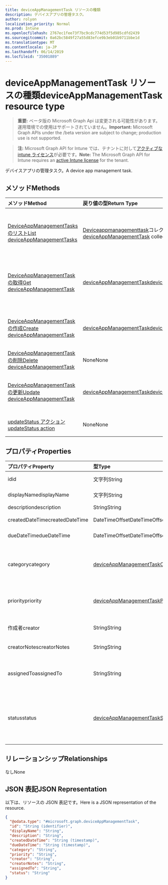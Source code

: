 ```yaml
---
title: deviceAppManagementTask リソースの種類
description: デバイスアプリの管理タスク。
author: rolyon
localization_priority: Normal
ms.prod: Intune
ms.openlocfilehash: 2767ec1fee73f7bc9cdc774d53f5d985cdfd2439
ms.sourcegitcommit: 0a62bc5849f27a55d83efce9b3eb01b9711bbe1d
ms.translationtype: MT
ms.contentlocale: ja-JP
ms.lasthandoff: 06/14/2019
ms.locfileid: "35001889"
---
```

# <a name="deviceappmanagementtask-resource-type"></a><span data-ttu-id="acb30-103">deviceAppManagementTask リソースの種類</span><span class="sxs-lookup"><span data-stu-id="acb30-103">deviceAppManagementTask resource type</span></span>

> <span data-ttu-id="acb30-104">**重要:** ベータ版の Microsoft Graph Api は変更される可能性があります。運用環境での使用はサポートされていません。</span><span class="sxs-lookup"><span data-stu-id="acb30-104">**Important:** Microsoft Graph APIs under the /beta version are subject to change; production use is not supported.</span></span>

> <span data-ttu-id="acb30-105">**注:** Microsoft Graph API for Intune では、テナントに対して[アクティブな intune ライセンス](https://go.microsoft.com/fwlink/?linkid=839381)が必要です。</span><span class="sxs-lookup"><span data-stu-id="acb30-105">**Note:** The Microsoft Graph API for Intune requires an [active Intune license](https://go.microsoft.com/fwlink/?linkid=839381) for the tenant.</span></span>

<span data-ttu-id="acb30-106">デバイスアプリの管理タスク。</span><span class="sxs-lookup"><span data-stu-id="acb30-106">A device app management task.</span></span>

## <a name="methods"></a><span data-ttu-id="acb30-107">メソッド</span><span class="sxs-lookup"><span data-stu-id="acb30-107">Methods</span></span>
|<span data-ttu-id="acb30-108">メソッド</span><span class="sxs-lookup"><span data-stu-id="acb30-108">Method</span></span>|<span data-ttu-id="acb30-109">戻り値の型</span><span class="sxs-lookup"><span data-stu-id="acb30-109">Return Type</span></span>|<span data-ttu-id="acb30-110">説明</span><span class="sxs-lookup"><span data-stu-id="acb30-110">Description</span></span>|
|:---|:---|:---|
|[<span data-ttu-id="acb30-111">DeviceAppManagementTasks のリスト</span><span class="sxs-lookup"><span data-stu-id="acb30-111">List deviceAppManagementTasks</span></span>](../api/intune-partnerintegration-deviceappmanagementtask-list.md)|<span data-ttu-id="acb30-112">[Deviceappmanagementtask](../resources/intune-partnerintegration-deviceappmanagementtask.md)コレクション</span><span class="sxs-lookup"><span data-stu-id="acb30-112">[deviceAppManagementTask](../resources/intune-partnerintegration-deviceappmanagementtask.md) collection</span></span>|<span data-ttu-id="acb30-113">[Deviceappmanagementtask](../resources/intune-partnerintegration-deviceappmanagementtask.md)オブジェクトのプロパティとリレーションシップをリストします。</span><span class="sxs-lookup"><span data-stu-id="acb30-113">List properties and relationships of the [deviceAppManagementTask](../resources/intune-partnerintegration-deviceappmanagementtask.md) objects.</span></span>|
|[<span data-ttu-id="acb30-114">DeviceAppManagementTask の取得</span><span class="sxs-lookup"><span data-stu-id="acb30-114">Get deviceAppManagementTask</span></span>](../api/intune-partnerintegration-deviceappmanagementtask-get.md)|[<span data-ttu-id="acb30-115">deviceAppManagementTask</span><span class="sxs-lookup"><span data-stu-id="acb30-115">deviceAppManagementTask</span></span>](../resources/intune-partnerintegration-deviceappmanagementtask.md)|<span data-ttu-id="acb30-116">[Deviceappmanagementtask](../resources/intune-partnerintegration-deviceappmanagementtask.md)オブジェクトのプロパティとリレーションシップを読み取ります。</span><span class="sxs-lookup"><span data-stu-id="acb30-116">Read properties and relationships of the [deviceAppManagementTask](../resources/intune-partnerintegration-deviceappmanagementtask.md) object.</span></span>|
|[<span data-ttu-id="acb30-117">DeviceAppManagementTask の作成</span><span class="sxs-lookup"><span data-stu-id="acb30-117">Create deviceAppManagementTask</span></span>](../api/intune-partnerintegration-deviceappmanagementtask-create.md)|[<span data-ttu-id="acb30-118">deviceAppManagementTask</span><span class="sxs-lookup"><span data-stu-id="acb30-118">deviceAppManagementTask</span></span>](../resources/intune-partnerintegration-deviceappmanagementtask.md)|<span data-ttu-id="acb30-119">新しい[Deviceappmanagementtask](../resources/intune-partnerintegration-deviceappmanagementtask.md)オブジェクトを作成します。</span><span class="sxs-lookup"><span data-stu-id="acb30-119">Create a new [deviceAppManagementTask](../resources/intune-partnerintegration-deviceappmanagementtask.md) object.</span></span>|
|[<span data-ttu-id="acb30-120">DeviceAppManagementTask の削除</span><span class="sxs-lookup"><span data-stu-id="acb30-120">Delete deviceAppManagementTask</span></span>](../api/intune-partnerintegration-deviceappmanagementtask-delete.md)|<span data-ttu-id="acb30-121">None</span><span class="sxs-lookup"><span data-stu-id="acb30-121">None</span></span>|<span data-ttu-id="acb30-122">[Deviceappmanagementtask](../resources/intune-partnerintegration-deviceappmanagementtask.md)を削除します。</span><span class="sxs-lookup"><span data-stu-id="acb30-122">Deletes a [deviceAppManagementTask](../resources/intune-partnerintegration-deviceappmanagementtask.md).</span></span>|
|[<span data-ttu-id="acb30-123">DeviceAppManagementTask の更新</span><span class="sxs-lookup"><span data-stu-id="acb30-123">Update deviceAppManagementTask</span></span>](../api/intune-partnerintegration-deviceappmanagementtask-update.md)|[<span data-ttu-id="acb30-124">deviceAppManagementTask</span><span class="sxs-lookup"><span data-stu-id="acb30-124">deviceAppManagementTask</span></span>](../resources/intune-partnerintegration-deviceappmanagementtask.md)|<span data-ttu-id="acb30-125">[Deviceappmanagementtask](../resources/intune-partnerintegration-deviceappmanagementtask.md)オブジェクトのプロパティを更新します。</span><span class="sxs-lookup"><span data-stu-id="acb30-125">Update the properties of a [deviceAppManagementTask](../resources/intune-partnerintegration-deviceappmanagementtask.md) object.</span></span>|
|[<span data-ttu-id="acb30-126">updateStatus アクション</span><span class="sxs-lookup"><span data-stu-id="acb30-126">updateStatus action</span></span>](../api/intune-partnerintegration-deviceappmanagementtask-updatestatus.md)|<span data-ttu-id="acb30-127">None</span><span class="sxs-lookup"><span data-stu-id="acb30-127">None</span></span>|<span data-ttu-id="acb30-128">タスクの状態を設定し、メモを添付します。</span><span class="sxs-lookup"><span data-stu-id="acb30-128">Set the task's status and attach a note.</span></span>|

## <a name="properties"></a><span data-ttu-id="acb30-129">プロパティ</span><span class="sxs-lookup"><span data-stu-id="acb30-129">Properties</span></span>
|<span data-ttu-id="acb30-130">プロパティ</span><span class="sxs-lookup"><span data-stu-id="acb30-130">Property</span></span>|<span data-ttu-id="acb30-131">型</span><span class="sxs-lookup"><span data-stu-id="acb30-131">Type</span></span>|<span data-ttu-id="acb30-132">説明</span><span class="sxs-lookup"><span data-stu-id="acb30-132">Description</span></span>|
|:---|:---|:---|
|<span data-ttu-id="acb30-133">id</span><span class="sxs-lookup"><span data-stu-id="acb30-133">id</span></span>|<span data-ttu-id="acb30-134">文字列</span><span class="sxs-lookup"><span data-stu-id="acb30-134">String</span></span>|<span data-ttu-id="acb30-135">エンティティキー。</span><span class="sxs-lookup"><span data-stu-id="acb30-135">The entity key.</span></span>|
|<span data-ttu-id="acb30-136">displayName</span><span class="sxs-lookup"><span data-stu-id="acb30-136">displayName</span></span>|<span data-ttu-id="acb30-137">文字列</span><span class="sxs-lookup"><span data-stu-id="acb30-137">String</span></span>|<span data-ttu-id="acb30-138">名前を指定します。</span><span class="sxs-lookup"><span data-stu-id="acb30-138">The name.</span></span>|
|<span data-ttu-id="acb30-139">description</span><span class="sxs-lookup"><span data-stu-id="acb30-139">description</span></span>|<span data-ttu-id="acb30-140">String</span><span class="sxs-lookup"><span data-stu-id="acb30-140">String</span></span>|<span data-ttu-id="acb30-141">説明。</span><span class="sxs-lookup"><span data-stu-id="acb30-141">The description.</span></span>|
|<span data-ttu-id="acb30-142">createdDateTime</span><span class="sxs-lookup"><span data-stu-id="acb30-142">createdDateTime</span></span>|<span data-ttu-id="acb30-143">DateTimeOffset</span><span class="sxs-lookup"><span data-stu-id="acb30-143">DateTimeOffset</span></span>|<span data-ttu-id="acb30-144">作成日を指定します。</span><span class="sxs-lookup"><span data-stu-id="acb30-144">The created date.</span></span>|
|<span data-ttu-id="acb30-145">dueDateTime</span><span class="sxs-lookup"><span data-stu-id="acb30-145">dueDateTime</span></span>|<span data-ttu-id="acb30-146">DateTimeOffset</span><span class="sxs-lookup"><span data-stu-id="acb30-146">DateTimeOffset</span></span>|<span data-ttu-id="acb30-147">期限を指定します。</span><span class="sxs-lookup"><span data-stu-id="acb30-147">The due date.</span></span>|
|<span data-ttu-id="acb30-148">category</span><span class="sxs-lookup"><span data-stu-id="acb30-148">category</span></span>|[<span data-ttu-id="acb30-149">deviceAppManagementTaskCategory</span><span class="sxs-lookup"><span data-stu-id="acb30-149">deviceAppManagementTaskCategory</span></span>](../resources/intune-partnerintegration-deviceappmanagementtaskcategory.md)|<span data-ttu-id="acb30-150">カテゴリ。</span><span class="sxs-lookup"><span data-stu-id="acb30-150">The category.</span></span> <span data-ttu-id="acb30-151">可能な値は、`unknown`、`advancedThreatProtection` です。</span><span class="sxs-lookup"><span data-stu-id="acb30-151">Possible values are: `unknown`, `advancedThreatProtection`.</span></span>|
|<span data-ttu-id="acb30-152">priority</span><span class="sxs-lookup"><span data-stu-id="acb30-152">priority</span></span>|[<span data-ttu-id="acb30-153">deviceAppManagementTaskPriority</span><span class="sxs-lookup"><span data-stu-id="acb30-153">deviceAppManagementTaskPriority</span></span>](../resources/intune-partnerintegration-deviceappmanagementtaskpriority.md)|<span data-ttu-id="acb30-154">優先度。</span><span class="sxs-lookup"><span data-stu-id="acb30-154">The priority.</span></span> <span data-ttu-id="acb30-155">可能な値は、`none`、`high`、`low` です。</span><span class="sxs-lookup"><span data-stu-id="acb30-155">Possible values are: `none`, `high`, `low`.</span></span>|
|<span data-ttu-id="acb30-156">作成者</span><span class="sxs-lookup"><span data-stu-id="acb30-156">creator</span></span>|<span data-ttu-id="acb30-157">String</span><span class="sxs-lookup"><span data-stu-id="acb30-157">String</span></span>|<span data-ttu-id="acb30-158">作成者の電子メールアドレス。</span><span class="sxs-lookup"><span data-stu-id="acb30-158">The email address of the creator.</span></span>|
|<span data-ttu-id="acb30-159">creatorNotes</span><span class="sxs-lookup"><span data-stu-id="acb30-159">creatorNotes</span></span>|<span data-ttu-id="acb30-160">String</span><span class="sxs-lookup"><span data-stu-id="acb30-160">String</span></span>|<span data-ttu-id="acb30-161">作成者からのメモ。</span><span class="sxs-lookup"><span data-stu-id="acb30-161">Notes from the creator.</span></span>|
|<span data-ttu-id="acb30-162">assignedTo</span><span class="sxs-lookup"><span data-stu-id="acb30-162">assignedTo</span></span>|<span data-ttu-id="acb30-163">String</span><span class="sxs-lookup"><span data-stu-id="acb30-163">String</span></span>|<span data-ttu-id="acb30-164">このタスクが割り当てられている管理者の名前または電子メール。</span><span class="sxs-lookup"><span data-stu-id="acb30-164">The name or email of the admin this task is assigned to.</span></span>|
|<span data-ttu-id="acb30-165">status</span><span class="sxs-lookup"><span data-stu-id="acb30-165">status</span></span>|[<span data-ttu-id="acb30-166">deviceAppManagementTaskStatus</span><span class="sxs-lookup"><span data-stu-id="acb30-166">deviceAppManagementTaskStatus</span></span>](../resources/intune-partnerintegration-deviceappmanagementtaskstatus.md)|<span data-ttu-id="acb30-167">ステータス。</span><span class="sxs-lookup"><span data-stu-id="acb30-167">The status.</span></span> <span data-ttu-id="acb30-168">可能な値は、`unknown`、`pending`、`active`、`completed`、`rejected` です。</span><span class="sxs-lookup"><span data-stu-id="acb30-168">Possible values are: `unknown`, `pending`, `active`, `completed`, `rejected`.</span></span>|

## <a name="relationships"></a><span data-ttu-id="acb30-169">リレーションシップ</span><span class="sxs-lookup"><span data-stu-id="acb30-169">Relationships</span></span>
<span data-ttu-id="acb30-170">なし</span><span class="sxs-lookup"><span data-stu-id="acb30-170">None</span></span>

## <a name="json-representation"></a><span data-ttu-id="acb30-171">JSON 表記</span><span class="sxs-lookup"><span data-stu-id="acb30-171">JSON Representation</span></span>
<span data-ttu-id="acb30-172">以下は、リソースの JSON 表記です。</span><span class="sxs-lookup"><span data-stu-id="acb30-172">Here is a JSON representation of the resource.</span></span>
<!-- {
  "blockType": "resource",
  "keyProperty": "id",
  "@odata.type": "microsoft.graph.deviceAppManagementTask"
}
-->
``` json
{
  "@odata.type": "#microsoft.graph.deviceAppManagementTask",
  "id": "String (identifier)",
  "displayName": "String",
  "description": "String",
  "createdDateTime": "String (timestamp)",
  "dueDateTime": "String (timestamp)",
  "category": "String",
  "priority": "String",
  "creator": "String",
  "creatorNotes": "String",
  "assignedTo": "String",
  "status": "String"
}
```





